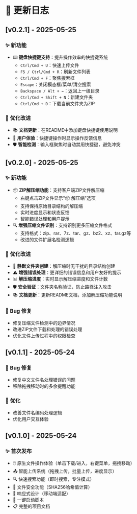 # 📝 更新日志

## [v0.2.1] - 2025-05-25

### ✨ 新功能
- ⌨️ **键盘快捷键支持**：提升操作效率的快捷键系统
  - `Ctrl/Cmd + U`：快速上传文件
  - `F5 / Ctrl/Cmd + R`：刷新文件列表
  - `Ctrl/Cmd + F`：聚焦搜索框
  - `Escape`：关闭模态框/菜单/清空搜索
  - `Backspace / Alt + ←`：返回上一级目录
  - `Ctrl/Cmd + Shift + N`：新建文件夹
  - `Ctrl/Cmd + D`：下载当前文件夹为ZIP

### 🔧 优化改进
- 📚 **文档更新**：在README中添加键盘快捷键使用说明
- 🎯 **用户体验**：快捷键操作时显示操作反馈信息
- 🛡️ **智能检测**：输入框聚焦时自动禁用快捷键，避免冲突

## [v0.2.0] - 2025-05-25

### ✨ 新功能
- 📦 **ZIP解压缩功能**：支持客户端ZIP文件解压缩
  - 右键点击ZIP文件显示"📦 解压缩"选项
  - 支持保持原始目录结构的解压缩
  - 实时进度显示和状态反馈
  - 智能错误处理和用户提示
- 🔍 **增强压缩文件识别**：支持识别更多压缩文件格式
  - 支持格式：zip、rar、7z、tar、gz、bz2、xz、tar.gz等
  - 改进的文件扩展名检测逻辑

### 🔧 优化改进
- 📁 **静默文件夹创建**：解压缩时无干扰的目录结构创建
- ⚠️ **增强错误处理**：更详细的错误信息和用户友好的提示
- 📊 **解压缩进度**：实时显示解压缩进度和文件计数
- 🛡️ **安全验证**：文件夹名称验证，防止路径注入攻击
- 📚 **文档更新**：更新README文档，添加解压缩功能说明

### 🐛 Bug 修复
- 修复压缩文件检测中的边界情况
- 改进ZIP文件下载和处理的错误处理
- 优化文件上传过程中的权限检查

## [v0.1.1] - 2025-05-24

### 🐛 Bug 修复
- 修复中文文件名处理错误的问题
- 移除拖拽移动时的多余提醒功能

### 🔧 优化
- 改善文件名编码处理逻辑
- 优化用户交互体验

## [v0.1.0] - 2025-05-24

### ✨ 首次发布
- 🖱️ 原生文件操作体验（单击下载/进入，右键菜单，拖拽移动）
- 📤 智能上传系统（拖拽上传，批量上传，进度显示）
- 🔍 快速搜索功能（即时搜索，专注模式）
- 🔐 文件安全功能（SHA256哈希值计算）
- 📱 响应式设计（移动端适配）
- 🚀 一键启动脚本
- 📋 完整的项目文档
